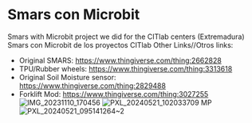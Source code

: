 # Smars con Microbit
 Smars with Microbit project we did for the CITlab centers (Extremadura)
 Smars con Microbit de los proyectos CITlab
 Other Links//Otros links:
   * Original SMARS: https://www.thingiverse.com/thing:2662828
   * TPU/Rubber wheels: https://www.thingiverse.com/thing:3313618
   * Original Soil Moisture sensor: https://www.thingiverse.com/thing:2829488
   * Forklift Mod: https://www.thingiverse.com/thing:3027255
 ![IMG_20231110_170456](https://github.com/FabLab-Merida/Smars-con-Microbit/assets/118526185/2c8811e0-ef91-48a3-a4ba-fa0f70a8f0a7)
 ![PXL_20240521_102033709 MP](https://github.com/FabLab-Merida/Smars-con-Microbit/assets/118526185/efccbec6-44f3-41c8-972d-83beda712883) 
 ![PXL_20240521_095141264~2](https://github.com/FabLab-Merida/Smars-con-Microbit/assets/118526185/94715b46-2c68-4e70-bebe-45e0c6826ebd)

